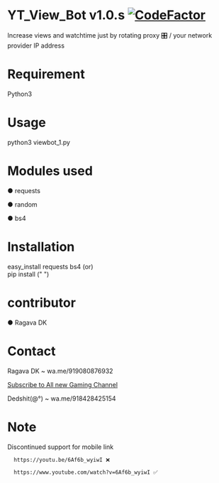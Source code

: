 # YT_View_Bot v1.0.s          [![CodeFactor](https://www.codefactor.io/repository/github/dedshit/yt_view_bot/badge)](https://www.codefactor.io/repository/github/dedshit/yt_view_bot)

Increase views and watchtime just by rotating proxy 🎛 / your network provider IP address

# Requirement
Python3

# Usage
python3 viewbot_1.py

# Modules used
● requests

● random

● bs4

# Installation

 easy_install requests bs4
     (or)   
     pip install (" ")

# contributor
 ●  Ragava DK
 
# Contact
 Ragava DK ~ wa.me/919080876932 

[Subscribe to All new Gaming Channel](https://www.youtube.com/channel/UCSiAsA3JxLZoFx63UTgTS3A?sub_confirmation=1)

 Dedshit(@°) ~ wa.me/918428425154
 
# Note
  Discontinued support for mobile link
  
      https://youtu.be/6Af6b_wyiwI ❌
      
      https://www.youtube.com/watch?v=6Af6b_wyiwI ✅
